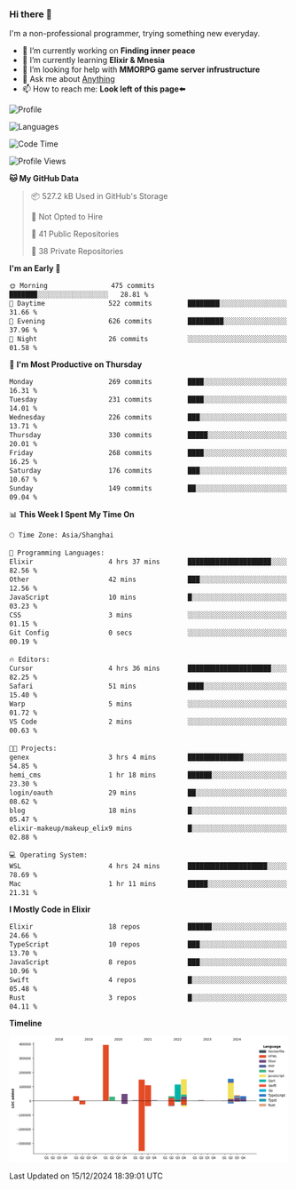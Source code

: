 ### Hi there 👋

I'm a non-professional programmer, trying something new everyday.

<!--
**dyzdyz010/dyzdyz010** is a ✨ _special_ ✨ repository because its `README.md` (this file) appears on your GitHub profile.
-->

- 🔭 I’m currently working on **Finding inner peace**
- 🌱 I’m currently learning **Elixir & Mnesia**
- 🤔 I’m looking for help with **MMORPG game server infrustructure**
- 💬 Ask me about [Anything](https://github.com/dyzdyz010/dyzdyz010/issues)
- 📫 How to reach me: **Look left of this page⬅️**

<!-- - 👯 I’m looking to collaborate on
- 😄 Pronouns: ...
- ⚡ Fun fact: ...
 -->
 
![Profile](https://github-readme-stats.vercel.app/api?username=dyzdyz010&count_private=true&show_icons=true&theme=dracula)

![Languages](https://github-readme-stats.vercel.app/api/top-langs/?username=dyzdyz010&layout=compact&theme=dracula)

<!--START_SECTION:waka-->
![Code Time](http://img.shields.io/badge/Code%20Time-1%2C847%20hrs%2057%20mins-blue)

![Profile Views](http://img.shields.io/badge/Profile%20Views-0-blue)

**🐱 My GitHub Data** 

> 📦 527.2 kB Used in GitHub's Storage 
 > 
> 🚫 Not Opted to Hire
 > 
> 📜 41 Public Repositories 
 > 
> 🔑 38 Private Repositories 
 > 
**I'm an Early 🐤** 

```text
🌞 Morning                475 commits         ███████░░░░░░░░░░░░░░░░░░   28.81 % 
🌆 Daytime                522 commits         ████████░░░░░░░░░░░░░░░░░   31.66 % 
🌃 Evening                626 commits         █████████░░░░░░░░░░░░░░░░   37.96 % 
🌙 Night                  26 commits          ░░░░░░░░░░░░░░░░░░░░░░░░░   01.58 % 
```
📅 **I'm Most Productive on Thursday** 

```text
Monday                   269 commits         ████░░░░░░░░░░░░░░░░░░░░░   16.31 % 
Tuesday                  231 commits         ████░░░░░░░░░░░░░░░░░░░░░   14.01 % 
Wednesday                226 commits         ███░░░░░░░░░░░░░░░░░░░░░░   13.71 % 
Thursday                 330 commits         █████░░░░░░░░░░░░░░░░░░░░   20.01 % 
Friday                   268 commits         ████░░░░░░░░░░░░░░░░░░░░░   16.25 % 
Saturday                 176 commits         ███░░░░░░░░░░░░░░░░░░░░░░   10.67 % 
Sunday                   149 commits         ██░░░░░░░░░░░░░░░░░░░░░░░   09.04 % 
```


📊 **This Week I Spent My Time On** 

```text
🕑︎ Time Zone: Asia/Shanghai

💬 Programming Languages: 
Elixir                   4 hrs 37 mins       █████████████████████░░░░   82.56 % 
Other                    42 mins             ███░░░░░░░░░░░░░░░░░░░░░░   12.56 % 
JavaScript               10 mins             █░░░░░░░░░░░░░░░░░░░░░░░░   03.23 % 
CSS                      3 mins              ░░░░░░░░░░░░░░░░░░░░░░░░░   01.15 % 
Git Config               0 secs              ░░░░░░░░░░░░░░░░░░░░░░░░░   00.19 % 

🔥 Editors: 
Cursor                   4 hrs 36 mins       █████████████████████░░░░   82.25 % 
Safari                   51 mins             ████░░░░░░░░░░░░░░░░░░░░░   15.40 % 
Warp                     5 mins              ░░░░░░░░░░░░░░░░░░░░░░░░░   01.72 % 
VS Code                  2 mins              ░░░░░░░░░░░░░░░░░░░░░░░░░   00.63 % 

🐱‍💻 Projects: 
genex                    3 hrs 4 mins        ██████████████░░░░░░░░░░░   54.85 % 
hemi_cms                 1 hr 18 mins        ██████░░░░░░░░░░░░░░░░░░░   23.30 % 
login/oauth              29 mins             ██░░░░░░░░░░░░░░░░░░░░░░░   08.62 % 
blog                     18 mins             █░░░░░░░░░░░░░░░░░░░░░░░░   05.47 % 
elixir-makeup/makeup_elix9 mins              █░░░░░░░░░░░░░░░░░░░░░░░░   02.88 % 

💻 Operating System: 
WSL                      4 hrs 24 mins       ████████████████████░░░░░   78.69 % 
Mac                      1 hr 11 mins        █████░░░░░░░░░░░░░░░░░░░░   21.31 % 
```

**I Mostly Code in Elixir** 

```text
Elixir                   18 repos            ██████░░░░░░░░░░░░░░░░░░░   24.66 % 
TypeScript               10 repos            ███░░░░░░░░░░░░░░░░░░░░░░   13.70 % 
JavaScript               8 repos             ███░░░░░░░░░░░░░░░░░░░░░░   10.96 % 
Swift                    4 repos             █░░░░░░░░░░░░░░░░░░░░░░░░   05.48 % 
Rust                     3 repos             █░░░░░░░░░░░░░░░░░░░░░░░░   04.11 % 
```



**Timeline**

![Lines of Code chart](https://raw.githubusercontent.com/dyzdyz010/dyzdyz010/master/assets/bar_graph.png)


 Last Updated on 15/12/2024 18:39:01 UTC
<!--END_SECTION:waka-->
